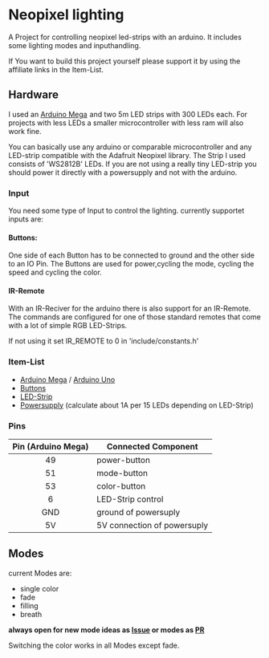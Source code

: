 # Neopixel lighting
A Project for controlling neopixel led-strips with an arduino. It includes some lighting modes and inputhandling.

If You want to build this project yourself please support it by using the affiliate links in the Item-List.

## Hardware
I used an <a target="_blank" href="https://www.amazon.de/gp/product/B01MA5BLQI/ref=as_li_tl?ie=UTF8&camp=1638&creative=6742&creativeASIN=B01MA5BLQI&linkCode=as2&tag=1606003112902-21&linkId=92289d6004bcd07606fce47f3d0eaa1e">Arduino Mega</a><img src="//ir-de.amazon-adsystem.com/e/ir?t=1606003112902-21&l=am2&o=3&a=B01MA5BLQI" width="1" height="1" border="0" alt="" style="border:none !important; margin:0px !important;"/> and two 5m LED strips with 300 LEDs each.
For projects with less LEDs a smaller microcontroller with less ram will also work fine.

You can basically use any arduino or comparable microcontroller and any LED-strip compatible with the Adafruit Neopixel library. The Strip I used consists of 'WS2812B' LEDs.
If you are not using a really tiny LED-strip you should power it directly with a powersupply and not with the arduino.

### Input
You need some type of Input to control the lighting. 
currently supportet inputs are:
#### Buttons:
One side of each Button has to be connected to ground and the other side to an IO Pin.
The Buttons are used for power,cycling the mode, cycling the speed and cycling the color.

#### IR-Remote
With an IR-Reciver for the arduino there is also support for an IR-Remote. The commands are configured for one of those standard remotes that come with a lot of simple RGB LED-Strips.

If not using it set IR_REMOTE to 0 in 'include/constants.h'


### Item-List
 - [Arduino Mega](https://amzn.to/2Ll3lbZ) / [Arduino Uno](https://amzn.to/2NPBand)
 - [Buttons](https://amzn.to/2PIxXIr)
 - [LED-Strip](https://amzn.to/2PIyxpB)
 - [Powersupply](https://amzn.to/2LkXDXu) (calculate about 1A per 15 LEDs depending on LED-Strip)

### Pins
| Pin (Arduino Mega) | Connected Component |
| :------------------: | ------------------- |
| 49 | power-button |
| 51 | mode-button |
| 53 | color-button |
| 6 | LED-Strip control |
| GND | ground of powersuply |
| 5V | 5V connection of powersuply |

## Modes
current Modes are:
 - single color
 - fade
 - filling
 - breath
 
 **always open for new mode ideas as [Issue](https://github.com/MnlPhlp/neopixel-lighting/issues) or modes as [PR](https://github.com/MnlPhlp/neopixel-lighting/pulls)**
 
 Switching the color works in all Modes except fade.
 
